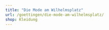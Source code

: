 ```yaml
---
title: "Die Mode am Wilhelmsplatz"
url: /goettingen/die-mode-am-wilhelmsplatz/
shop: Kleidung
---
```

